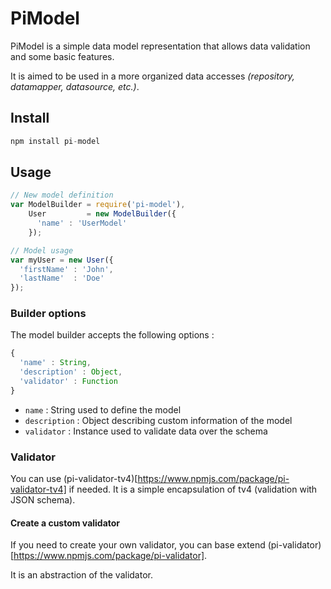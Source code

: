 # PiModel

PiModel is a simple data model representation that allows data validation and some basic features.

It is aimed to be used in a more organized data accesses *(repository, datamapper, datasource, etc.)*.

## Install

```javascript
npm install pi-model
```

## Usage

```javascript
// New model definition 
var ModelBuilder = require('pi-model'),
    User         = new ModelBuilder({
      'name' : 'UserModel'
    });

// Model usage
var myUser = new User({
  'firstName' : 'John',
  'lastName'  : 'Doe'
});
```

### Builder options

The model builder accepts the following options :

```javascript
{
  'name' : String,
  'description' : Object,
  'validator' : Function
}
```

- `name` : String used to define the model
- `description` : Object describing custom information of the model
- `validator` : Instance used to validate data over the schema

### Validator

You can use (pi-validator-tv4)[https://www.npmjs.com/package/pi-validator-tv4] if needed. It is a simple encapsulation of tv4 (validation with JSON schema).

#### Create a custom validator

If you need to create your own validator, you can base extend (pi-validator)[https://www.npmjs.com/package/pi-validator].

It is an abstraction of the validator.
